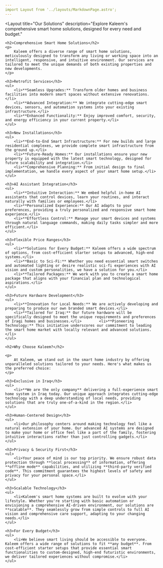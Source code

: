 ```yaml
---
import Layout from '../layouts/MarkdownPage.astro';
---
```


<Layout
	title="Our Solutions"
	description="Explore Kaleem's comprehensive smart home solutions, designed for every need and budget."
>
	<h2>Comprehensive Smart Home Solutions</h2>
	<p>
		Kaleem offers a diverse range of smart home solutions, meticulously designed to transform any living or working space into an intelligent, responsive, and intuitive environment. Our services are tailored to meet the unique demands of both existing properties and new developments.
	</p>

	<h3>Retrofit Services</h3>
	<ul>
		<li>**Seamless Upgrades:** Transform older homes and business facilities into modern smart spaces without extensive renovations.</li>
		<li>**Advanced Integration:** We integrate cutting-edge smart devices, sensors, and automation systems into your existing infrastructure.</li>
		<li>**Enhanced Functionality:** Enjoy improved comfort, security, and energy efficiency in your current property.</li>
	</ul>

	<h3>New Installations</h3>
	<ul>
		<li>**End-to-End Smart Infrastructure:** For new builds and large residential complexes, we provide complete smart infrastructure from the ground up.</li>
		<li>**Future-Ready Homes:** Our installations ensure your new property is equipped with the latest smart technology, designed for future scalability and integration.</li>
		<li>**Comprehensive Planning:** From initial design to final implementation, we handle every aspect of your smart home setup.</li>
	</ul>

	<h3>AI Assistant Integration</h3>
	<ul>
		<li>**Intuitive Interaction:** We embed helpful in-home AI assistants that control devices, learn your routines, and interact naturally with families or employees.</li>
		<li>**Personalized Experience:** Our AI adapts to your preferences, providing a truly personalized and responsive smart home experience.</li>
		<li>**Effortless Control:** Manage your smart devices and systems through natural language commands, making daily tasks simpler and more efficient.</li>
	</ul>

	<h3>Flexible Price Ranges</h3>
	<ul>
		<li>**Solutions for Every Budget:** Kaleem offers a wide spectrum of options, from cost-efficient starter setups to advanced, high-end systems.</li>
		<li>**Basic to Sci-Fi:** Whether you need essential smart switches and automated lighting or desire realistic sci-fi experiences with AI vision and custom personalities, we have a solution for you.</li>
		<li>**Tailored Packages:** We work with you to create a smart home package that aligns with your financial plan and technological aspirations.</li>
	</ul>

	<h3>Future Hardware Development</h3>
	<ul>
		<li>**Innovation for Local Needs:** We are actively developing and preparing to produce our own branded smart devices.</li>
		<li>**Tailored for Iraq:** Our future hardware will be specifically designed to meet the unique requirements and preferences of Iraqi homes and businesses.</li>		<li>**Pioneering Technology:** This initiative underscores our commitment to leading the smart home market with locally relevant and advanced solutions.</li>
	</ul>

	<h2>Why Choose Kaleem?</h2>

	<p>
		At Kaleem, we stand out in the smart home industry by offering unparalleled solutions tailored to your needs. Here's what makes us the preferred choice:
	</p>

	<h3>Exclusive in Iraq</h3>
	<ul>
		<li>**We are the only company** delivering a full-experience smart home system in Iraq today. Our unique approach integrates cutting-edge technology with a deep understanding of local needs, providing solutions that are truly one-of-a-kind in the region.</li>
	</ul>

	<h3>Human-Centered Design</h3>
	<ul>
		<li>Our philosophy centers around making technology feel like a natural extension of your home. Our advanced AI systems are designed to make your home or office feel like a part of the family, fostering intuitive interactions rather than just controlling gadgets.</li>
	</ul>

	<h3>Privacy & Security First</h3>
	<ul>
		<li>Your peace of mind is our top priority. We ensure robust data protection through **local processing** of information, offering **offline mode** capabilities, and utilizing **third-party verified code**. This commitment guarantees the highest levels of safety and privacy for your personal space.</li>
	</ul>

	<h3>Scalable Technology</h3>
	<ul>
		<li>Kaleem's smart home systems are built to evolve with your lifestyle. Whether you're starting with basic automation or envisioning a comprehensive AI-driven environment, our solutions are **scalable**. They seamlessly grow from simple controls to full AI vision and comprehensive care support, adapting to your changing needs.</li>
	</ul>

	<h3>For Every Budget</h3>
	<ul>
		<li>We believe smart living should be accessible to everyone. Kaleem offers a wide range of solutions to fit **any budget**. From cost-efficient starter setups that provide essential smart functionalities to custom-designed, high-end futuristic environments, we deliver tailored experiences without compromise.</li>
	</ul>
</Layout>
